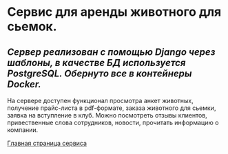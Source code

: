 # Сервис для аренды животного для сьемок.

## _Сервер реализован с помощью Django через шаблоны, в качестве БД используется PostgreSQL. Обернуто все в контейнеры Docker._

На сервере доступен функционал просмотра анкет животных, получение прайс-листа в pdf-формате, заказа животного для сьемки,
заявка на вступление в клуб. Можно посмотреть отзывы клиентов, привественные слова сотрудников, новости, прочитать информацию
о компании.

[Главная страница сервиса](http://95.217.64.252:8000/)